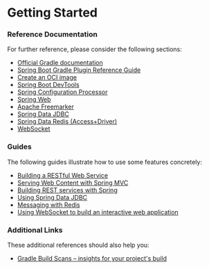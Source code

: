 # Getting Started

### Reference Documentation
For further reference, please consider the following sections:

* [Official Gradle documentation](https://docs.gradle.org)
* [Spring Boot Gradle Plugin Reference Guide](https://docs.spring.io/spring-boot/docs/3.0.0-M3/gradle-plugin/reference/html/)
* [Create an OCI image](https://docs.spring.io/spring-boot/docs/3.0.0-M3/gradle-plugin/reference/html/#build-image)
* [Spring Boot DevTools](https://docs.spring.io/spring-boot/docs/3.0.0-M3/reference/htmlsingle/#using.devtools)
* [Spring Configuration Processor](https://docs.spring.io/spring-boot/docs/3.0.0-M3/reference/htmlsingle/#appendix.configuration-metadata.annotation-processor)
* [Spring Web](https://docs.spring.io/spring-boot/docs/3.0.0-M3/reference/htmlsingle/#web)
* [Apache Freemarker](https://docs.spring.io/spring-boot/docs/3.0.0-M3/reference/htmlsingle/#web.servlet.spring-mvc.template-engines)
* [Spring Data JDBC](https://docs.spring.io/spring-boot/docs/3.0.0-M3/reference/htmlsingle/#data.sql.jdbc)
* [Spring Data Redis (Access+Driver)](https://docs.spring.io/spring-boot/docs/3.0.0-M3/reference/htmlsingle/#data.nosql.redis)
* [WebSocket](https://docs.spring.io/spring-boot/docs/3.0.0-M3/reference/htmlsingle/#messaging.websockets)

### Guides
The following guides illustrate how to use some features concretely:

* [Building a RESTful Web Service](https://spring.io/guides/gs/rest-service/)
* [Serving Web Content with Spring MVC](https://spring.io/guides/gs/serving-web-content/)
* [Building REST services with Spring](https://spring.io/guides/tutorials/rest/)
* [Using Spring Data JDBC](https://github.com/spring-projects/spring-data-examples/tree/master/jdbc/basics)
* [Messaging with Redis](https://spring.io/guides/gs/messaging-redis/)
* [Using WebSocket to build an interactive web application](https://spring.io/guides/gs/messaging-stomp-websocket/)

### Additional Links
These additional references should also help you:

* [Gradle Build Scans – insights for your project's build](https://scans.gradle.com#gradle)

